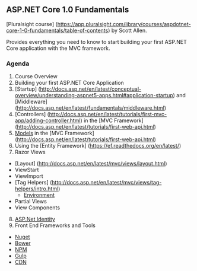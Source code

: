 ## ASP.NET Core 1.0 Fundamentals

[Pluralsight course] (https://app.pluralsight.com/library/courses/aspdotnet-core-1-0-fundamentals/table-of-contents) by Scott Allen.

Provides everything you need to know to start building your first ASP.NET Core application with the MVC framework.

### Agenda
1. Course Overview
2. Building your first ASP.NET Core Application
3. [Startup] (http://docs.asp.net/en/latest/conceptual-overview/understanding-aspnet5-apps.html#application-startup) and [Middleware] (http://docs.asp.net/en/latest/fundamentals/middleware.html)
4. [Controllers] (http://docs.asp.net/en/latest/tutorials/first-mvc-app/adding-controller.html) in the [MVC Framework] (http://docs.asp.net/en/latest/tutorials/first-web-api.html)
5. [Models](http://docs.asp.net/en/latest/tutorials/first-mvc-app/adding-model.html) in the [MVC Framework] (http://docs.asp.net/en/latest/tutorials/first-web-api.html)
6. Using the [Entity Framework] (https://ef.readthedocs.org/en/latest/)
7. Razor Views
  - [Layout] (http://docs.asp.net/en/latest/mvc/views/layout.html)
  - ViewStart
  - ViewImport
  - [Tag Helpers] (http://docs.asp.net/en/latest/mvc/views/tag-helpers/intro.html)
    + [Environment](http://docs.asp.net/en/latest/fundamentals/environments.html)
  - Partial Views
  - View Components
8. [ASP.Net Identity](http://www.asp.net/identity)
9. Front End Frameworks and Tools
  - [Nuget](https://www.nuget.org/)
  - [Bower](http://bower.io/)
  - [NPM](https://www.npmjs.com/)
  - [Gulp](http://gulpjs.com/)
  - [CDN](http://www.asp.net/ajax/cdn)


